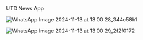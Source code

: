 UTD News App

![WhatsApp Image 2024-11-13 at 13 00 28_344c58b1](https://github.com/user-attachments/assets/5f78badc-5164-40f7-b5ea-c26f80968ef8)

![WhatsApp Image 2024-11-13 at 13 00 29_2f2f0172](https://github.com/user-attachments/assets/02238c9e-2576-4987-bfc2-2a54d40fbc95)
